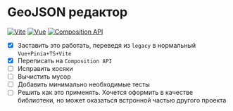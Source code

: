 # GeoJSON редактор
[![Vite](https://img.shields.io/badge/vite-7.1.7-blue.svg?logo=vite&logoColor=white)](https://vitejs.dev/)
[![Vue](https://img.shields.io/badge/vue-3.5.22-brightgreen.svg?logo=vue.js&logoColor=white)](https://vuejs.org/)
[![Composition API](https://img.shields.io/badge/Composition%20API-vue--composition--api-blueviolet?logo=vue.js&logoColor=white)](https://vuejs.org/guide/extras/composition-api-faq.html)


- [x] Заставить это работать, переведя из `legacy` в нормальный `Vue+Pinia+TS+Vite`
- [x] Переписать на `Composition API`
- [ ] Исправить косяки
- [ ] Вычистить мусор
- [ ] Добавить минимально необходимые тесты
- [ ] Решить как это применять. Хочется оформить в качестве библиотеки, но может оказаться встронной частью другого проекта
